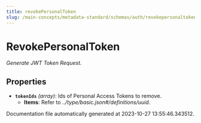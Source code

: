 ```yaml
---
title: revokePersonalToken
slug: /main-concepts/metadata-standard/schemas/auth/revokepersonaltoken
---
```


# RevokePersonalToken

*Generate JWT Token Request.*

## Properties

- **`tokenIds`** *(array)*: Ids of Personal Access Tokens to remove.
  - **Items**: Refer to *../type/basic.json#/definitions/uuid*.


Documentation file automatically generated at 2023-10-27 13:55:46.343512.
